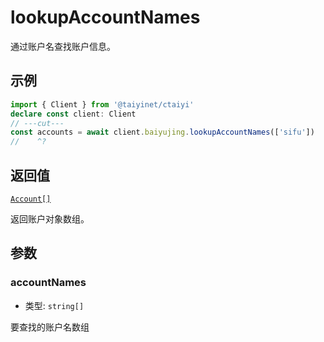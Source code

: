 # lookupAccountNames

通过账户名查找账户信息。

## 示例

```ts twoslash
import { Client } from '@taiyinet/ctaiyi'
declare const client: Client
// ---cut---
const accounts = await client.baiyujing.lookupAccountNames(['sifu'])
//    ^?
```

## 返回值

[`Account[]`](/reference/types#account)

返回账户对象数组。

## 参数

### accountNames

- 类型: `string[]`

要查找的账户名数组

